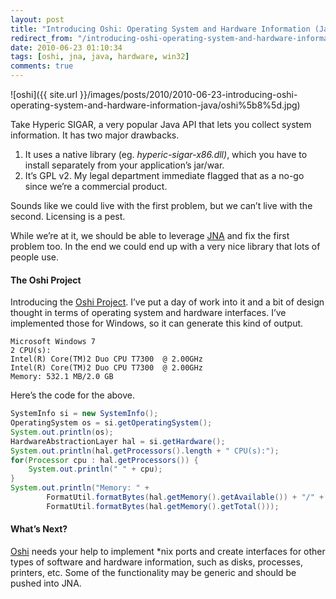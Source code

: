 ```yaml
---
layout: post
title: "Introducing Oshi: Operating System and Hardware Information (Java)"
redirect_from: "/introducing-oshi-operating-system-and-hardware-information-java"
date: 2010-06-23 01:10:34
tags: [oshi, jna, java, hardware, win32]
comments: true
---
```


![oshi]({{ site.url }}/images/posts/2010/2010-06-23-introducing-oshi-operating-system-and-hardware-information-java/oshi%5b8%5d.jpg)

Take Hyperic SIGAR, a very popular Java API that lets you collect system information. It has two major drawbacks.

1. It uses a native library (eg. _hyperic-sigar-x86.dll)_, which you have to install separately from your application’s jar/war.
2. It’s GPL v2. My legal department immediate flagged that as a no-go since we’re a commercial product.

Sounds like we could live with the first problem, but we can’t live with the second. Licensing is a pest.

While we’re at it, we should be able to leverage [JNA](https://github.com/twall/jna/) and fix the first problem too. In the end we could end up with a very nice library that lots of people use.

#### The Oshi Project

Introducing the [Oshi Project](https://github.com/dblock/oshi). I’ve put a day of work into it and a bit of design thought in terms of operating system and hardware interfaces. I’ve implemented those for Windows, so it can generate this kind of output.

```
Microsoft Windows 7
2 CPU(s):
Intel(R) Core(TM)2 Duo CPU T7300  @ 2.00GHz
Intel(R) Core(TM)2 Duo CPU T7300  @ 2.00GHz
Memory: 532.1 MB/2.0 GB
```

Here’s the code for the above.

```java
SystemInfo si = new SystemInfo();
OperatingSystem os = si.getOperatingSystem();
System.out.println(os);
HardwareAbstractionLayer hal = si.getHardware();
System.out.println(hal.getProcessors().length + " CPU(s):");
for(Processor cpu : hal.getProcessors()) {
    System.out.println(" " + cpu);
}
System.out.println("Memory: " +
        FormatUtil.formatBytes(hal.getMemory().getAvailable()) + "/" +
        FormatUtil.formatBytes(hal.getMemory().getTotal()));
```

#### What’s Next?

[Oshi](https://github.com/dblock/oshi) needs your help to implement \*nix ports and create interfaces for other types of software and hardware information, such as disks, processes, printers, etc. Some of the functionality may be generic and should be pushed into JNA.
